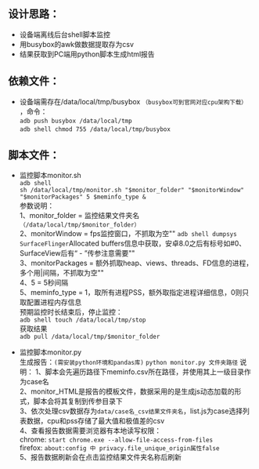 设计思路：
------
* 设备端离线后台shell脚本监控  
* 用busybox的awk做数据提取存为csv  
* 结果获取到PC端用python脚本生成html报告  

依赖文件：
------
* 设备端需存在/data/local/tmp/busybox `（busybox可到官网对应cpu架构下载）` ，命令：  
`adb push busybox /data/local/tmp`  
`adb shell chmod 755 /data/local/tmp/busybox`  

脚本文件：
------
* 监控脚本monitor.sh  
`adb shell`  
`sh /data/local/tmp/monitor.sh "$monitor_folder" "$monitorWindow" "$monitorPackages" 5 $meminfo_type &`  
参数说明：  
1、monitor_folder = 监控结果文件夹名`（/data/local/tmp/$monitor_folder）`  
2、monitorWindow = fps监控窗口，不抓取为空""
  `adb shell dumpsys SurfaceFlinger`Allocated buffers信息中获取，安卓8.0之后有标号如#0、SurfaceView后有“ - ”传参注意需要""  
3、monitorPackages = 额外抓取heap、views、threads、FD信息的进程，多个用|间隔，不抓取为空""  
4、5 = 5秒间隔  
5、meminfo_type = 1，取所有进程PSS，额外取指定进程详细信息，0则只取配置进程内存信息  
预期监控时长结束后，停止监控：  
`adb shell touch /data/local/tmp/stop`  
获取结果  
`adb pull /data/local/tmp/$monitor_folder`  

* 监控脚本monitor.py  
生成报告：`(需安装python环境和pandas库)`
`python monitor.py 文件夹路径`
说明：
1、脚本会先遍历路径下meminfo.csv所在路径，并使用其上一级目录作为case名  
2、monitor_HTML是报告的模板文件，数据采用的是生成js动态加载的形式，脚本会将其复制到传参目录下  
3、依次处理csv数据存为`data/case名_csv结果文件夹名`，list.js为case选择列表数据，cpu和pss存储了最大值和极值差的csv  
4、查看报告数据需要浏览器有本地读写权限：  
chrome: `start chrome.exe --allow-file-access-from-files`  
firefox: `about:config 中 privacy.file_unique_origin属性false`  
5、报告数据刷新会在点击监控结果文件夹名称后刷新  
